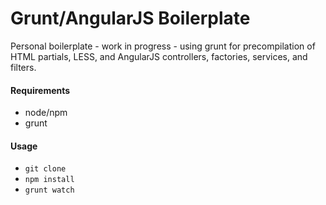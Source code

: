 <h1>Grunt/AngularJS Boilerplate</h1>

<p>Personal boilerplate - work in progress - using grunt for precompilation of HTML partials, LESS, and AngularJS controllers, factories, services, and filters.</p>

<h4>Requirements</h4>

<ul>
<li>node/npm</li>
<li>grunt</li>
</ul>

<h4>Usage</h4>

<ul>
<li><code>git clone</code></li>
<li><code>npm install</code></li>
<li><code>grunt watch</code></li>
</ul>
